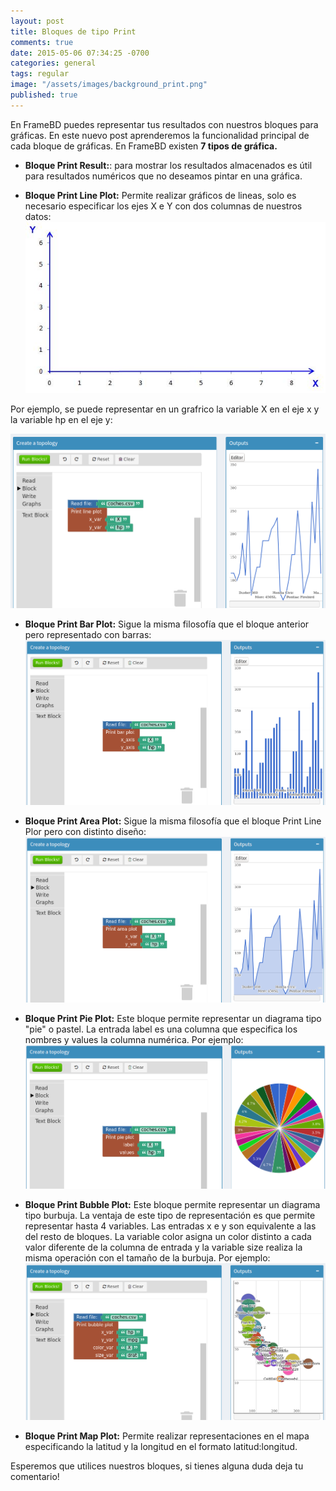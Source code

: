 ```yaml
---
layout: post
title: Bloques de tipo Print
comments: true
date: 2015-05-06 07:34:25 -0700
categories: general
tags: regular
image: "/assets/images/background_print.png"
published: true
---
```


En FrameBD puedes representar tus resultados con nuestros bloques para gráficas. En este nuevo post aprenderemos la funcionalidad principal de cada bloque de gráficas. En FrameBD existen **7 tipos de gráfica.**

- **Bloque Print Result:**: para mostrar los resultados almacenados es útil para resultados numéricos que no deseamos pintar en una gráfica.

- **Bloque Print Line Plot:** Permite realizar gráficos de lineas, solo es necesario especificar los ejes X e Y con dos columnas de nuestros datos:
![](/assets/article_images/print_blocks/ejemplo1_2.jpg) 

Por ejemplo, se puede representar en un grafrico la variable X en el eje x y la variable hp en el eje y:

![](/assets/article_images/print_blocks/ejemplo1.png) 

- **Bloque Print Bar Plot:** Sigue la misma filosofía que el bloque anterior pero representado con barras: 
![](/assets/article_images/print_blocks/ejemplo2.png) 

- **Bloque Print Area Plot:** Sigue la misma filosofía que el bloque Print Line Plor pero con distinto diseño:
![](/assets/article_images/print_blocks/ejemplo3.png) 

- **Bloque Print Pie Plot:** Este bloque permite representar un diagrama tipo "pie" o pastel. La entrada label es una columna que especifica los nombres y values la columna numérica. Por ejemplo:
![](/assets/article_images/print_blocks/ejemplo4.png) 

- **Bloque Print Bubble Plot:** Este bloque permite representar un diagrama tipo burbuja. La ventaja de este tipo de representación es que permite representar hasta 4 variables. Las entradas x e y son equivalente a las del resto de bloques. La variable color asigna un color distinto a cada valor diferente de la columna de entrada y la variable size realiza la misma operación con el tamaño de la burbuja. Por ejemplo:
![](/assets/article_images/print_blocks/ejemplo5.png) 

- **Bloque Print Map Plot:** Permite realizar representaciones en el mapa especificando la latitud y la longitud en el formato latitud:longitud.

Esperemos que utilices nuestros bloques, si tienes alguna duda deja tu comentario!

